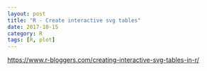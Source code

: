 ```yaml
---
layout: post
title: "R - Create interactive svg tables"
date: 2017-10-15
category: R
tags: [R, plot]
---
```



https://www.r-bloggers.com/creating-interactive-svg-tables-in-r/

